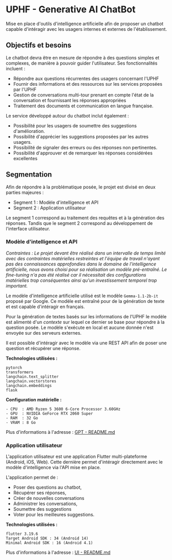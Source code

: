 # UPHF - Generative AI ChatBot

Mise en place d'outils d'intelligence artificielle afin de proposer un chatbot capable d'intéragir avec les usagers internes et externes de l'établissement.

## Objectifs et besoins

Le chatbot devra être en mesure de répondre à des questions simples et complexes, de manière à pouvoir guider l'utilisateur.
Ses fonctionnalités incluent :

- Répondre aux questions récurrentes des usagers concernant l'UPHF
- Fournir des informations et des ressources sur les services proposées par l'UPHF
- Gestion de conversations multi-tour prenant en compte l'état de la conversation et fournissant les réponses appropriées
- Traitement des documents et communication en langue française.

Le service développé autour du chatbot inclut également :

- Possibilité pour les usagers de soumettre des suggestions d'amélioration.
- Possibilité d'apprécier les suggestions proposées par les autres usagers.
- Possibilité de signaler des erreurs ou des réponses non pertinentes.
- Possibilité d'approuver et de remarquer les réponses considérées excellentes

## Segmentation

Afin de répondre à la problématique posée, le projet est divisé en deux parties majeures :
- Segment 1 : Modèle d'intelligence et API
- Segment 2 : Application utilisateur

Le segment 1 correspond au traitement des requêtes et à la génération des réponses.
Tandis que le segment 2 correspond au développement de l'interface utilisateur.

### Modèle d'intelligence et API

*Contraintes : Le projet devant être réalisé dans un intervalle de temps limité avec des contraintes matérielles restreintes
et l'équipe de travail n'ayant pas des connaissances approfondies dans le domaine de l'intelligence artificielle, nous avons choisi pour sa réalisation un modèle pré-entraîné.
Le fine-tuning n'a pas été réalisé car il nécessitait des configurations matérielles trop conséquentes ainsi qu'un investissement temporel trop important.*

Le modèle d'intelligence artificielle utilisé est le modèle `Gemma-1.1-2b-it` proposé par Google.
Ce modèle est entraîné pour de la génération de texte et est capable d'intéragir en français.

Pour la génération de textes basés sur les informations de l'UPHF le modèle est alimenté d'un *contexte* sur lequel ce dernier se base pour répondre à la question posée.
Le modèle s'exécute en local et aucune donnée n'est envoyée sur des serveurs externes.

Il est possible d'intéragir avec le modèle via une REST API afin de poser une question et récupérer une réponse.

**Technologies utilisées :**

```
pytorch
transformers
langchain.text_splitter
langchain.vectorstores
langchain.embeddings
flask
```

**Configuration matérielle :**

```
- CPU  : AMD Ryzen 5 3600 6-Core Processor 3.60GHz
- GPU  : NVIDIA GeForce RTX 2060 Super
- RAM  : 32 Go
- VRAM : 8 Go
```

Plus d'informations à l'adresse : [GPT - README.md](https://github.com/Miunn/projet-info-s8/blob/gpt/README.md)

### Application utilisateur

L'application utilisateur est une application Flutter multi-plateforme (Android, iOS, Web).
Cette dernière permet d'intéragir directement avec le modèle d'intelligence via l'API mise en place.

L'application permet de : 
- Poser des questions au chatbot,
- Récupérer ses réponses,
- Créer de nouvelles conversations 
- Administrer les conversations, 
- Soumettre des suggestions
- Voter pour les meilleures suggestions.

**Technologies utilisées :**

```
flutter 3.19.6
Target Android SDK : 34 (Android 14)
Minimal Android SDK : 16 (Android 4.1)
```

Plus d'informations à l'adresse : [UI - README.md](https://github.com/Miunn/projet-info-s8/blob/ui/README.md)